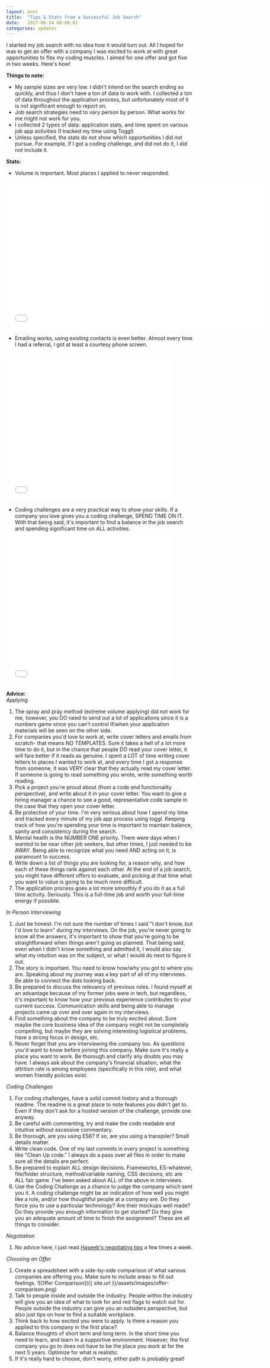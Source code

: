 ```yaml
---
layout: post
title:  "Tips & Stats from a Successful Job Search"
date:   2017-06-24 00:00:01
categories: updates
---
```

I started my job search with no idea how it would turn out. All I hoped for was to get an offer with a company I was excited to work at with great opportunities to flex my coding muscles. I aimed for one offer and got five in two weeks. Here's how!

__Things to note:__
* My sample sizes are very low. I didn't intend on the search ending so quickly, and thus I don't have a ton of data to work with. I collected a ton of data throughout the application process, but unfortunately most of it is not significant enough to report on.
* Job search strategies need to vary person by person. What works for me might not work for you.
* I collected 2 types of data: application stats, and time spent on various job app activities (I tracked my time using Toggl)
* Unless specified, the stats do not show which opportunities I did not pursue. For example, if I got a coding challenge, and did not do it, I did not include it.

__Stats:__
* Volume is important. Most places I applied to never responded.
<iframe width="700" height="400" frameborder="0" scrolling="no" src="//plot.ly/~chithra.venkatesan/3.embed"></iframe>

* Emailing works, using existing contacts is even better. Almost every time I had a referral, I got at least a courtesy phone screen.
<iframe width="450" height="400" frameborder="0" scrolling="no" src="//plot.ly/~chithra.venkatesan/5.embed"></iframe>

* Coding challenges are a very practical way to show your skills. If a company you love gives you a coding challenge, SPEND TIME ON IT. With that being said, it's important to find a balance in the job search and spending significant time on ALL activities.
<iframe width="450" height="400" frameborder="0" scrolling="no" src="//plot.ly/~chithra.venkatesan/7.embed"></iframe>

__Advice:__ <br>
_Applying_
1. The spray and pray method (extreme volume applying) did not work for me, however, you DO need to send out a lot of applications since it is a numbers game since you can't control if/when your application materials will be seen on the other side.
2.  For companies you'd love to work at, write cover letters and emails from scratch- that means NO TEMPLATES. Sure it takes a hell of a lot more time to do it, but in the chance that people DO read your cover letter, it will fare better if it reads as genuine. I spent a LOT of time writing cover letters to places I wanted to work at, and every time I got a response from someone, it was VERY clear that they actually read my cover letter. If someone is going to read something you wrote, write something worth reading.
3.  Pick a project you're proud about (from a code and functionality perspective), and write about it in your cover letter. You want to give a hiring manager a chance to see a good, representative code sample in the case that they open your cover letter.
4.  Be protective of your time. I'm very serious about how I spend my time and tracked every minute of my job app process using toggl. Keeping track of how you're spending your time is important to maintain balance, sanity and consistency during the search.
5.  Mental health is the NUMBER ONE priority. There were days when I wanted to be near other job seekers, but other times, I just needed to be AWAY. Being able to recognize what you need AND acting on it, is paramount to success.
6.  Write down a list of things you are looking for, a reason why, and how each of these things rank against each other. At the end of a job search, you might have different offers to evaluate, and picking at that time what you want to value is going to be much more difficult.
7.  The application process goes a lot more smoothly if you do it as a full time activity. Seriously. This is a full-time job and worth your full-time energy if possible.

_In Person Interviewing_
1.  Just be honest. I'm not sure the number of times I said "I don't know, but I'd love to learn" during my interviews. On the job, you're never going to know all the answers, it's important to show that you're going to be straightforward when things aren't going as planned. That being said, even when I didn't know something and admitted it, I would also say what my intuition was on the subject, or what I would do next to figure it out.
2.  The story is important. You need to know how/why you got to where you are. Speaking about my journey was a key part of all of my interviews. Be able to connect the dots looking back.
3.  Be prepared to discuss the relevancy of previous roles. I found myself at an advantage because of my former jobs were in tech, but regardless, it's important to know how your previous experience contributes to your current success. Communication skills and being able to manage projects came up over and over again in my interviews.
4.  Find something about the company to be truly excited about. Sure maybe the core business idea of the company might not be completely compelling, but maybe they are solving interesting logistical problems, have a strong focus in design, etc.
5.  Never forget that you are interviewing the company too. As questions you'd want to know before joining this company. Make sure it's really a place you want to work. Be thorough and clarify any doubts you may have. I always ask about the company's financial situation, what the attrition rate is among employees (specifically in this role), and what women friendly policies exist.

_Coding Challenges_
1.  For coding challenges, have a solid commit history and a thorough readme. The readme is a great place to note features you didn't get to. Even if they don't ask for a hosted version of the challenge, provide one anyway.  
2.  Be careful with commenting, try and make the code readable and intuitive without excessive commentary.
3.  Be thorough, are you using ES6? If so, are you using a transpiler? Small details matter.
4.  Write clean code. One of my last commits in every project is something like "Clean Up code." I always do a pass over all files in order to make sure all the details are perfect.
5.  Be prepared to explain ALL design decisions. Frameworks, ES-whatever, file/folder structure, method/variable naming, CSS decisions, etc are ALL fair game. I've been asked about ALL of the above in interviews.
6.  Use the Coding Challenge as a chance to judge the company which sent you it. A coding challenge might be an indication of how well you might like a role, and/or how thoughtful people at a company are. Do they force you to use a particular technology? Are their mockups well made? Do they provide you enough information to get started? Do they give you an adequate amount of time to finish the assignment? These are all things to consider.

_Negotiation_
1.  No advice here, I just read [Haseeb's negotiating tips](http://haseebq.com/my-ten-rules-for-negotiating-a-job-offer/) a few times a week.

_Choosing an Offer_
1.  Create a spreadsheet with a side-by-side comparison of what various companies are offering you. Make sure to include areas to fill out feelings.
![Offer Comparison]({{ site.url }}/assets/images/offer-comparison.png)
2.  Talk to people inside and outside the industry. People within the industry will give you an idea of what to look for and red flags to watch out for. People outside the industry can give you an outsiders perspective, but also just tips on how to find a suitable workplace.
3.  Think back to how excited you were to apply. Is there a reason you applied to this company in the first place?
4.  Balance thoughts of short term and long term. In the short time you need to learn, and learn in a supportive environment. However, the first company you go to does not have to be the place you work at for the next 5 years. Optimize for what is realistic.
5.  If it's really hard to choose, don't worry, either path is probably great!
